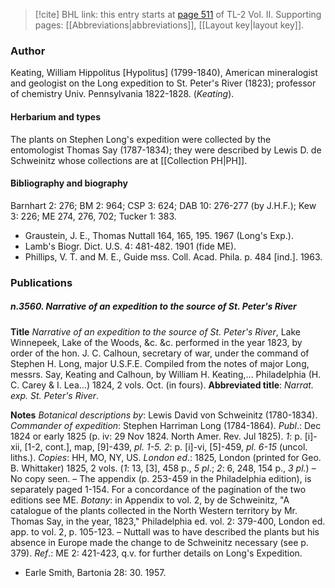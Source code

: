> [!cite] BHL link: this entry starts at [page 511](https://www.biodiversitylibrary.org/item/103253#page/537/mode/1up) of TL-2 Vol. II.
> Supporting pages: [[Abbreviations|abbreviations]], [[Layout key|layout key]].

### Author

Keating, William Hippolitus \[Hypolitus\] (1799-1840), American mineralogist and geologist on the Long expedition to St. Peter's River (1823); professor of chemistry Univ. Pennsylvania 1822-1828. (*Keating*).

#### Herbarium and types

The plants on Stephen Long's expedition were collected by the entomologist Thomas Say (1787-1834); they were described by Lewis D. de Schweinitz whose collections are at [[Collection PH|PH]].

#### Bibliography and biography

Barnhart 2: 276; BM 2: 964; CSP 3: 624; DAB 10: 276-277 (by J.H.F.); Kew 3: 226; ME 274, 276, 702; Tucker 1: 383.
- Graustein, J. E., Thomas Nuttall 164, 165, 195. 1967 (Long's Exp.).
- Lamb's Biogr. Dict. U.S. 4: 481-482. 1901 (fide ME).
- Phillips, V. T. and M. E., Guide mss. Coll. Acad. Phila. p. 484 \[ind.\]. 1963.

### Publications

##### n.3560. Narrative of an expedition to the source of St. Peter's River

**Title**
*Narrative of an expedition to the source of St. Peter's River*, Lake Winnepeek, Lake of the Woods, &c. &c. performed in the year 1823, by order of the hon. J. C. Calhoun, secretary of war, under the command of Stephen H. Long, major U.S.F.E. Compiled from the notes of major Long, messrs. Say, Keating and Calhoun, by William H. Keating,... Philadelphia (H. C. Carey & I. Lea...) 1824, 2 vols. Oct. (in fours).
**Abbreviated title**: *Narrat. exp. St. Peter's River*.

**Notes**
*Botanical descriptions by*: Lewis David von Schweinitz (1780-1834).
*Commander of expedition*: Stephen Harriman Long (1784-1864).
*Publ*.: Dec 1824 or early 1825 (p. iv: 29 Nov 1824. North Amer. Rev. Jul 1825).
*1*: p. \[i\]-xii, \[1-2, cont.\], map, \[9\]-439, *pl. 1-5.*
*2*: p. \[i\]-vi, \[5\]-459, *pl. 6-15* (uncol. liths.).
*Copies*: HH, MO, NY, US.
*London ed*.: 1825, London (printed for Geo. B. Whittaker) 1825, 2 vols. (*1*: 13, \[3\], 458 p., *5 pl*.; *2*: 6, 248, 154 p., *3 pl.*) – No copy seen. – The appendix (p. 253-459 in the Philadelphia edition), is separately paged 1-154. For a concordance of the pagination of the two editions see ME.
*Botany*: in Appendix to vol. 2, by de Schweinitz, "A catalogue of the plants collected in the North Western territory by Mr. Thomas Say, in the year, 1823," Philadelphia ed. vol. 2: 379-400, London ed. app. to vol. 2, p. 105-123. – Nuttall was to have described the plants but his absence in Europe made the change to de Schweinitz necessary (see p. 379).
*Ref*.: ME 2: 421-423, q.v. for further details on Long's Expedition.
- Earle Smith, Bartonia 28: 30. 1957.

